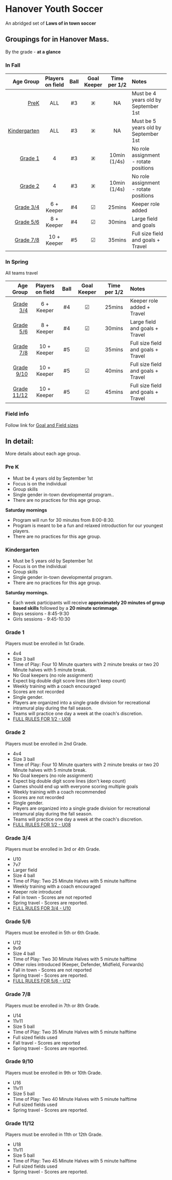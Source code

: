 # Hanover Youth Soccer

An abridged set of **Laws of in town soccer**

## Groupings for in Hanover Mass.

By the grade - **at a glance**

### In Fall
Age Group                      | Players on field | Ball |Goal Keeper   | Time per 1/2 | Notes
 ----------------------------: | :--------------: | :--: | :----------: | :----------: | :-------
[PreK](#PreK)                  | ALL              | #3   | &#128503;    | NA           | Must be 4 years old by September 1st
[Kindergarten](#Kindergarten)  | ALL              | #3   | &#128503;    | NA           | Must be 5 years old by September 1st
[Grade 1](#Grade1)             | 4                | #3   | &#128503;    | 10min (1/4s) | No role assignment - rotate positions
[Grade 2](#Grade2)             | 4                | #3   | &#128503;    | 10min (1/4s) | No role assignment - rotate positions
[Grade 3/4](#Grade34)          | 6 + Keeper       | #4   | &#9745;      | 25mins       | Keeper role added
[Grade 5/6](#Grade56)          | 8 + Keeper       | #4   | &#9745;      | 30mins       | Large field and goals
[Grade 7/8](#Grade78)          | 10 + Keeper      | #5   | &#9745;      | 35mins       | Full size field and goals + Travel


### In Spring

All teams travel

Age Group                      | Players on field | Ball |Goal Keeper   | Time per 1/2 | Notes
 ----------------------------: | :--------------: | :--: | :----------: | :----------: | :-------
[Grade 3/4](#Grade34)          | 6 + Keeper       | #4   | &#9745;      | 25mins       | Keeper role added + Travel
[Grade 5/6](#Grade56)          | 8 + Keeper       | #4   | &#9745;      | 30mins       | Large field and goals + Travel
[Grade 7/8](#Grade78)          | 10 + Keeper      | #5   | &#9745;      | 35mins       | Full size field and goals + Travel
[Grade 9/10](#Grade910)        | 10 + Keeper      | #5   | &#9745;      | 40mins       | Full size field and goals + Travel
[Grade 11/12](#Grade1112)      | 10 + Keeper      | #5   | &#9745;      | 45mins       | Full size field and goals + Travel

### Field info
Follow link for [Goal and Field sizes](./fields/README.md)


## In detail:

More details about each age group.

### **Pre K** <a name="PreK"></a>
 - Must be 4 years old by September 1st
 - Focus is on the individual
 - Group skills
 - Single gender in-town developmental program..
 - There are no practices for this age group.

 **Saturday mornings**

 - Program will run for 30 minutes from 8:00-8:30.
 - Program is meant to be a fun and relaxed introduction for our youngest players.
 - There are no practices for this age group.

### **Kindergarten** <a name="Kindergarten"></a>
 - Must be 5 years old by September 1st
 - Focus is on the individual
 - Group skills
 - Single gender in-town developmental program.
 - There are no practices for this age group.

 **Saturday mornings.**

 - Each week participants will receive **approximately 20 minutes of group based skills** followed by a **20 minute scrimmage**.
 - Boys sessions - 8:45-9:30
 - Girls sessions - 9:45-10:30

### **Grade 1** <a name="Grade1"></a>
Players must be enrolled in 1st Grade.
 - 4v4
 - Size 3 ball
 - Time of Play: Four 10 Minute quarters with 2 minute breaks or two 20 Minute halves with 5 minute break.
 - No Goal keepers (no role assignment)
 - Expect big double digit score lines (don't keep count)
 - Weekly training with a coach encouraged
 - Scores are not recorded
 - Single gender.
 - Players are organized into a single grade division for recreational intramural play during the fall season.
 - Teams will practice one day a week at the coach's discretion.
 - [FULL RULES FOR 1/2 - U08](./rules/U08-full-rules.md)

###  **Grade 2** <a name="Grade2"></a>
 Players must be enrolled in 2nd Grade.
 - 4v4
 - Size 3 ball
 - Time of Play: Four 10 Minute quarters with 2 minute breaks or two 20 Minute halves with 5 minute break.
 - No Goal keepers (no role assignment)
 - Expect big double digit score lines (don't keep count)
 - Games should end up with everyone scoring multiple goals
 - Weekly training with a coach recommended
 - Scores are not recorded
 - Single gender.
 - Players are organized into a single grade division for recreational intramural play during the fall season.
 - Teams will practice one day a week at the coach's discretion.
 - [FULL RULES FOR 1/2 - U08](./rules/U08-full-rules.md)
 
### **Grade 3/4** <a name="Grade34"></a>
 Players must be enrolled in 3rd or 4th Grade.
 - U10
 - 7v7
 - Larger field
 - Size 4 ball
 - Time of Play: Two 25 Minute Halves with 5 minute halftime
 - Weekly training with a coach encouraged
 - Keeper role introduced
 - Fall in town - Scores are not reported
 - Spring travel - Scores are reported.
 - [FULL RULES FOR 3/4 - U10](./rules/U10-full-rules.md)

### **Grade 5/6** <a name="Grade56"></a>
Players must be enrolled in 5th or 6th Grade.
 - U12
 - 9v9
 - Size 4 ball
 - Time of Play: Two 30 Minute Halves with 5 minute halftime
 - Other roles introduced (Keeper, Defender, Midfield, Forwards)
 - Fall in town - Scores are not reported
 - Spring travel - Scores are reported.
 - [FULL RULES FOR 5/6 - U12](./rules/U12-full-rules.md)

### **Grade 7/8** <a name="Grade78"></a>
Players must be enrolled in 7th or 8th Grade.
 - U14
 - 11v11
 - Size 5 ball
 - Time of Play: Two 35 Minute Halves with 5 minute halftime
 - Full sized fields used
 - Fall travel - Scores are reported
 - Spring travel - Scores are reported.
### **Grade 9/10** <a name="Grade910"></a>
Players must be enrolled in 9th or 10th Grade.
 - U16
 - 11v11
 - Size 5 ball
 - Time of Play: Two 40 Minute Halves with 5 minute halftime
 - Full sized fields used
 - Spring travel - Scores are reported.
### **Grade 11/12** <a name="Grade1112"></a>
Players must be enrolled in 11th or 12th Grade.
 - U18
 - 11v11
 - Size 5 ball
 - Time of Play: Two 45 Minute Halves with 5 minute halftime
 - Full sized fields used
 - Spring travel - Scores are reported.
